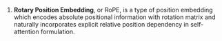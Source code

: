 1. **Rotary Position Embedding**, or RoPE, is a type of position embedding which encodes absolute positional information with rotation matrix and naturally incorporates explicit relative position dependency in self-attention formulation. 


